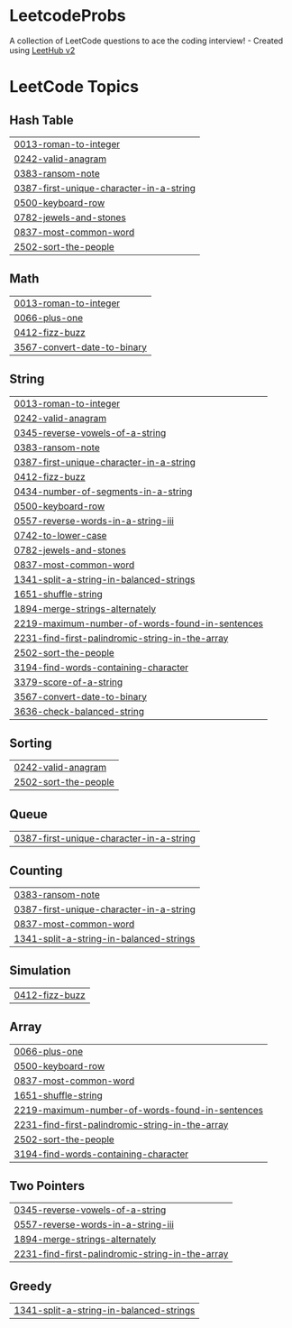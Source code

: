 # LeetcodeProbs
A collection of LeetCode questions to ace the coding interview! - Created using [LeetHub v2](https://github.com/arunbhardwaj/LeetHub-2.0)

<!---LeetCode Topics Start-->
# LeetCode Topics
## Hash Table
|  |
| ------- |
| [0013-roman-to-integer](https://github.com/Faslath-VK/LeetcodeProbs/tree/master/0013-roman-to-integer) |
| [0242-valid-anagram](https://github.com/Faslath-VK/LeetcodeProbs/tree/master/0242-valid-anagram) |
| [0383-ransom-note](https://github.com/Faslath-VK/LeetcodeProbs/tree/master/0383-ransom-note) |
| [0387-first-unique-character-in-a-string](https://github.com/Faslath-VK/LeetcodeProbs/tree/master/0387-first-unique-character-in-a-string) |
| [0500-keyboard-row](https://github.com/Faslath-VK/LeetcodeProbs/tree/master/0500-keyboard-row) |
| [0782-jewels-and-stones](https://github.com/Faslath-VK/LeetcodeProbs/tree/master/0782-jewels-and-stones) |
| [0837-most-common-word](https://github.com/Faslath-VK/LeetcodeProbs/tree/master/0837-most-common-word) |
| [2502-sort-the-people](https://github.com/Faslath-VK/LeetcodeProbs/tree/master/2502-sort-the-people) |
## Math
|  |
| ------- |
| [0013-roman-to-integer](https://github.com/Faslath-VK/LeetcodeProbs/tree/master/0013-roman-to-integer) |
| [0066-plus-one](https://github.com/Faslath-VK/LeetcodeProbs/tree/master/0066-plus-one) |
| [0412-fizz-buzz](https://github.com/Faslath-VK/LeetcodeProbs/tree/master/0412-fizz-buzz) |
| [3567-convert-date-to-binary](https://github.com/Faslath-VK/LeetcodeProbs/tree/master/3567-convert-date-to-binary) |
## String
|  |
| ------- |
| [0013-roman-to-integer](https://github.com/Faslath-VK/LeetcodeProbs/tree/master/0013-roman-to-integer) |
| [0242-valid-anagram](https://github.com/Faslath-VK/LeetcodeProbs/tree/master/0242-valid-anagram) |
| [0345-reverse-vowels-of-a-string](https://github.com/Faslath-VK/LeetcodeProbs/tree/master/0345-reverse-vowels-of-a-string) |
| [0383-ransom-note](https://github.com/Faslath-VK/LeetcodeProbs/tree/master/0383-ransom-note) |
| [0387-first-unique-character-in-a-string](https://github.com/Faslath-VK/LeetcodeProbs/tree/master/0387-first-unique-character-in-a-string) |
| [0412-fizz-buzz](https://github.com/Faslath-VK/LeetcodeProbs/tree/master/0412-fizz-buzz) |
| [0434-number-of-segments-in-a-string](https://github.com/Faslath-VK/LeetcodeProbs/tree/master/0434-number-of-segments-in-a-string) |
| [0500-keyboard-row](https://github.com/Faslath-VK/LeetcodeProbs/tree/master/0500-keyboard-row) |
| [0557-reverse-words-in-a-string-iii](https://github.com/Faslath-VK/LeetcodeProbs/tree/master/0557-reverse-words-in-a-string-iii) |
| [0742-to-lower-case](https://github.com/Faslath-VK/LeetcodeProbs/tree/master/0742-to-lower-case) |
| [0782-jewels-and-stones](https://github.com/Faslath-VK/LeetcodeProbs/tree/master/0782-jewels-and-stones) |
| [0837-most-common-word](https://github.com/Faslath-VK/LeetcodeProbs/tree/master/0837-most-common-word) |
| [1341-split-a-string-in-balanced-strings](https://github.com/Faslath-VK/LeetcodeProbs/tree/master/1341-split-a-string-in-balanced-strings) |
| [1651-shuffle-string](https://github.com/Faslath-VK/LeetcodeProbs/tree/master/1651-shuffle-string) |
| [1894-merge-strings-alternately](https://github.com/Faslath-VK/LeetcodeProbs/tree/master/1894-merge-strings-alternately) |
| [2219-maximum-number-of-words-found-in-sentences](https://github.com/Faslath-VK/LeetcodeProbs/tree/master/2219-maximum-number-of-words-found-in-sentences) |
| [2231-find-first-palindromic-string-in-the-array](https://github.com/Faslath-VK/LeetcodeProbs/tree/master/2231-find-first-palindromic-string-in-the-array) |
| [2502-sort-the-people](https://github.com/Faslath-VK/LeetcodeProbs/tree/master/2502-sort-the-people) |
| [3194-find-words-containing-character](https://github.com/Faslath-VK/LeetcodeProbs/tree/master/3194-find-words-containing-character) |
| [3379-score-of-a-string](https://github.com/Faslath-VK/LeetcodeProbs/tree/master/3379-score-of-a-string) |
| [3567-convert-date-to-binary](https://github.com/Faslath-VK/LeetcodeProbs/tree/master/3567-convert-date-to-binary) |
| [3636-check-balanced-string](https://github.com/Faslath-VK/LeetcodeProbs/tree/master/3636-check-balanced-string) |
## Sorting
|  |
| ------- |
| [0242-valid-anagram](https://github.com/Faslath-VK/LeetcodeProbs/tree/master/0242-valid-anagram) |
| [2502-sort-the-people](https://github.com/Faslath-VK/LeetcodeProbs/tree/master/2502-sort-the-people) |
## Queue
|  |
| ------- |
| [0387-first-unique-character-in-a-string](https://github.com/Faslath-VK/LeetcodeProbs/tree/master/0387-first-unique-character-in-a-string) |
## Counting
|  |
| ------- |
| [0383-ransom-note](https://github.com/Faslath-VK/LeetcodeProbs/tree/master/0383-ransom-note) |
| [0387-first-unique-character-in-a-string](https://github.com/Faslath-VK/LeetcodeProbs/tree/master/0387-first-unique-character-in-a-string) |
| [0837-most-common-word](https://github.com/Faslath-VK/LeetcodeProbs/tree/master/0837-most-common-word) |
| [1341-split-a-string-in-balanced-strings](https://github.com/Faslath-VK/LeetcodeProbs/tree/master/1341-split-a-string-in-balanced-strings) |
## Simulation
|  |
| ------- |
| [0412-fizz-buzz](https://github.com/Faslath-VK/LeetcodeProbs/tree/master/0412-fizz-buzz) |
## Array
|  |
| ------- |
| [0066-plus-one](https://github.com/Faslath-VK/LeetcodeProbs/tree/master/0066-plus-one) |
| [0500-keyboard-row](https://github.com/Faslath-VK/LeetcodeProbs/tree/master/0500-keyboard-row) |
| [0837-most-common-word](https://github.com/Faslath-VK/LeetcodeProbs/tree/master/0837-most-common-word) |
| [1651-shuffle-string](https://github.com/Faslath-VK/LeetcodeProbs/tree/master/1651-shuffle-string) |
| [2219-maximum-number-of-words-found-in-sentences](https://github.com/Faslath-VK/LeetcodeProbs/tree/master/2219-maximum-number-of-words-found-in-sentences) |
| [2231-find-first-palindromic-string-in-the-array](https://github.com/Faslath-VK/LeetcodeProbs/tree/master/2231-find-first-palindromic-string-in-the-array) |
| [2502-sort-the-people](https://github.com/Faslath-VK/LeetcodeProbs/tree/master/2502-sort-the-people) |
| [3194-find-words-containing-character](https://github.com/Faslath-VK/LeetcodeProbs/tree/master/3194-find-words-containing-character) |
## Two Pointers
|  |
| ------- |
| [0345-reverse-vowels-of-a-string](https://github.com/Faslath-VK/LeetcodeProbs/tree/master/0345-reverse-vowels-of-a-string) |
| [0557-reverse-words-in-a-string-iii](https://github.com/Faslath-VK/LeetcodeProbs/tree/master/0557-reverse-words-in-a-string-iii) |
| [1894-merge-strings-alternately](https://github.com/Faslath-VK/LeetcodeProbs/tree/master/1894-merge-strings-alternately) |
| [2231-find-first-palindromic-string-in-the-array](https://github.com/Faslath-VK/LeetcodeProbs/tree/master/2231-find-first-palindromic-string-in-the-array) |
## Greedy
|  |
| ------- |
| [1341-split-a-string-in-balanced-strings](https://github.com/Faslath-VK/LeetcodeProbs/tree/master/1341-split-a-string-in-balanced-strings) |
<!---LeetCode Topics End-->
